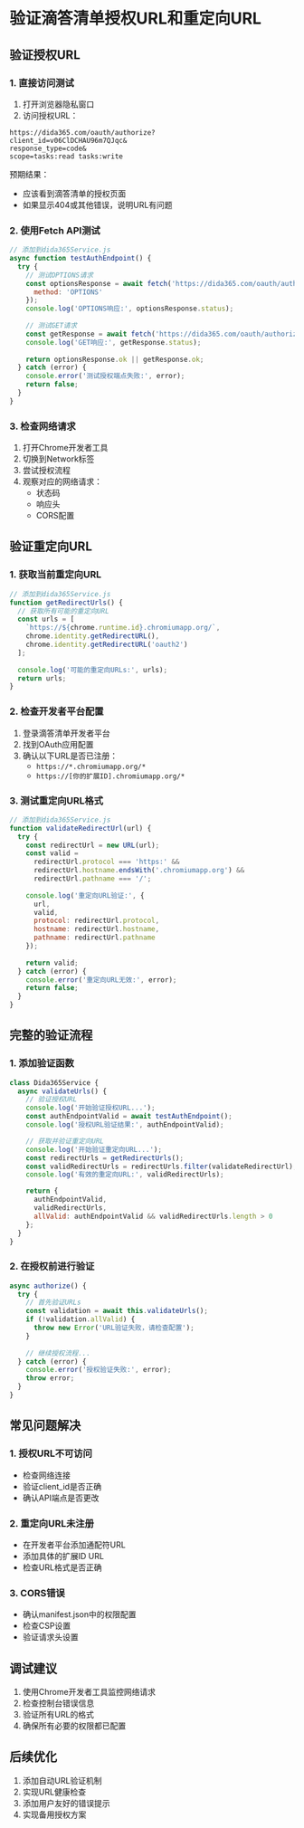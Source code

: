 # 验证滴答清单授权URL和重定向URL

## 验证授权URL

### 1. 直接访问测试
1. 打开浏览器隐私窗口
2. 访问授权URL：
```
https://dida365.com/oauth/authorize?
client_id=v06ClDCHAU96m7QJqc&
response_type=code&
scope=tasks:read tasks:write
```
预期结果：
- 应该看到滴答清单的授权页面
- 如果显示404或其他错误，说明URL有问题

### 2. 使用Fetch API测试
```javascript
// 添加到dida365Service.js
async function testAuthEndpoint() {
  try {
    // 测试OPTIONS请求
    const optionsResponse = await fetch('https://dida365.com/oauth/authorize', {
      method: 'OPTIONS'
    });
    console.log('OPTIONS响应:', optionsResponse.status);
    
    // 测试GET请求
    const getResponse = await fetch('https://dida365.com/oauth/authorize');
    console.log('GET响应:', getResponse.status);
    
    return optionsResponse.ok || getResponse.ok;
  } catch (error) {
    console.error('测试授权端点失败:', error);
    return false;
  }
}
```

### 3. 检查网络请求
1. 打开Chrome开发者工具
2. 切换到Network标签
3. 尝试授权流程
4. 观察对应的网络请求：
   - 状态码
   - 响应头
   - CORS配置

## 验证重定向URL

### 1. 获取当前重定向URL
```javascript
// 添加到dida365Service.js
function getRedirectUrls() {
  // 获取所有可能的重定向URL
  const urls = [
    `https://${chrome.runtime.id}.chromiumapp.org/`,
    chrome.identity.getRedirectURL(),
    chrome.identity.getRedirectURL('oauth2')
  ];
  
  console.log('可能的重定向URLs:', urls);
  return urls;
}
```

### 2. 检查开发者平台配置
1. 登录滴答清单开发者平台
2. 找到OAuth应用配置
3. 确认以下URL是否已注册：
   - `https://*.chromiumapp.org/*`
   - `https://[你的扩展ID].chromiumapp.org/*`

### 3. 测试重定向URL格式
```javascript
// 添加到dida365Service.js
function validateRedirectUrl(url) {
  try {
    const redirectUrl = new URL(url);
    const valid = 
      redirectUrl.protocol === 'https:' &&
      redirectUrl.hostname.endsWith('.chromiumapp.org') &&
      redirectUrl.pathname === '/';
      
    console.log('重定向URL验证:', {
      url,
      valid,
      protocol: redirectUrl.protocol,
      hostname: redirectUrl.hostname,
      pathname: redirectUrl.pathname
    });
    
    return valid;
  } catch (error) {
    console.error('重定向URL无效:', error);
    return false;
  }
}
```

## 完整的验证流程

### 1. 添加验证函数
```javascript
class Dida365Service {
  async validateUrls() {
    // 验证授权URL
    console.log('开始验证授权URL...');
    const authEndpointValid = await testAuthEndpoint();
    console.log('授权URL验证结果:', authEndpointValid);

    // 获取并验证重定向URL
    console.log('开始验证重定向URL...');
    const redirectUrls = getRedirectUrls();
    const validRedirectUrls = redirectUrls.filter(validateRedirectUrl);
    console.log('有效的重定向URL:', validRedirectUrls);

    return {
      authEndpointValid,
      validRedirectUrls,
      allValid: authEndpointValid && validRedirectUrls.length > 0
    };
  }
}
```

### 2. 在授权前进行验证
```javascript
async authorize() {
  try {
    // 首先验证URLs
    const validation = await this.validateUrls();
    if (!validation.allValid) {
      throw new Error('URL验证失败，请检查配置');
    }
    
    // 继续授权流程...
  } catch (error) {
    console.error('授权验证失败:', error);
    throw error;
  }
}
```

## 常见问题解决

### 1. 授权URL不可访问
- 检查网络连接
- 验证client_id是否正确
- 确认API端点是否更改

### 2. 重定向URL未注册
- 在开发者平台添加通配符URL
- 添加具体的扩展ID URL
- 检查URL格式是否正确

### 3. CORS错误
- 确认manifest.json中的权限配置
- 检查CSP设置
- 验证请求头设置

## 调试建议
1. 使用Chrome开发者工具监控网络请求
2. 检查控制台错误信息
3. 验证所有URL的格式
4. 确保所有必要的权限都已配置

## 后续优化
1. 添加自动URL验证机制
2. 实现URL健康检查
3. 添加用户友好的错误提示
4. 实现备用授权方案 